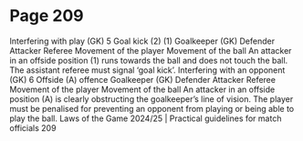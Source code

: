 # Page 209

Interfering with play
(GK)
5
Goal kick (2)
(1)
Goalkeeper (GK)
Defender
Attacker
Referee
Movement of the player
Movement of the ball
An attacker in an offside position (1) runs towards the ball and does not touch
the ball. The assistant referee must signal ‘goal kick’.
Interfering with an opponent
(GK)
6
Offside (A)
offence
Goalkeeper (GK)
Defender
Attacker
Referee
Movement of the player
Movement of the ball
An attacker in an offside position (A) is clearly obstructing the goalkeeper’s line
of vision. The player must be penalised for preventing an opponent from playing or
being able to play the ball.
Laws of the Game 2024/25 | Practical guidelines for match officials 209
